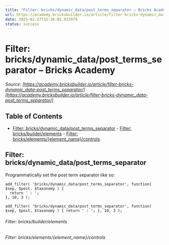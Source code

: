 ```yaml
---
title: "Filter: bricks/dynamic_data/post_terms_separator – Bricks Academy"
url: https://academy.bricksbuilder.io/article/filter-bricks-dynamic_data-post_terms_separator/
date: 2025-02-27T15:36:02.033979
status: success
---
```


# Filter: bricks/dynamic_data/post_terms_separator – Bricks Academy

*Source: [https://academy.bricksbuilder.io/article/filter-bricks-dynamic_data-post_terms_separator/](https://academy.bricksbuilder.io/article/filter-bricks-dynamic_data-post_terms_separator/)*

## Table of Contents

- [Filter: bricks/dynamic_data/post_terms_separator](#filter-bricksdynamicdataposttermsseparator)
        - [Filter: bricks/builder/elements](#filter-bricksbuilderelements)
        - [Filter: bricks/elements/{element_name}/controls](#filter-brickselementselementnamecontrols)

## Filter: bricks/dynamic_data/post_terms_separator

Programmatically set the post term separator like so:

```
add_filter( 'bricks/dynamic_data/post_terms_separator', function( $sep, $post, $taxonomy ) {
  return ' : ';
}, 10, 3 );
```

`add_filter( 'bricks/dynamic_data/post_terms_separator', function( $sep, $post, $taxonomy ) {
  return ' : ';
}, 10, 3 );`

###### Filter: bricks/builder/elements

###### Filter: bricks/elements/{element_name}/controls

